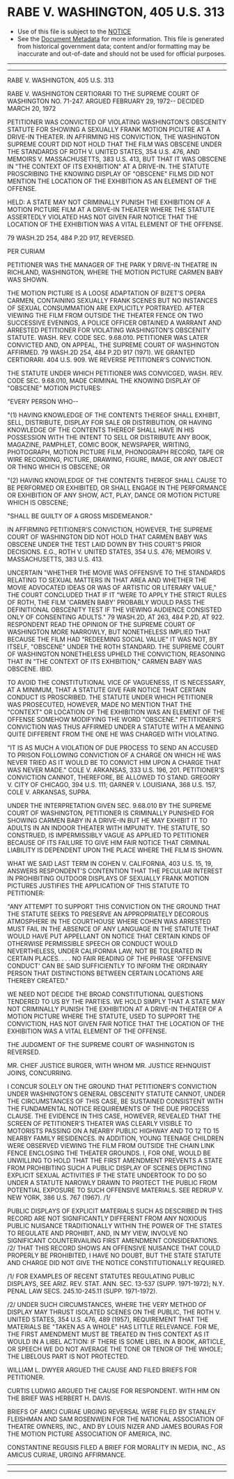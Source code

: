 ---
---

# RABE V. WASHINGTON, 405 U.S. 313

* Use of this file is subject to the [NOTICE](https://github.com/publicdocs/notice/blob/master/NOTICE)
* See the [Document Metadata](../../../) for more information.
  This file is generated from historical government data; content and/or formatting may be inaccurate and out-of-date and should not be used for official purposes.

----------
----------

RABE V. WASHINGTON, 405 U.S. 313

RABE V. WASHINGTON CERTIORARI TO THE SUPREME COURT OF WASHINGTON NO. 71-247.  ARGUED FEBRUARY 29, 1972-- DECIDED MARCH 20, 1972

PETITIONER WAS CONVICTED OF VIOLATING WASHINGTON'S OBSCENITY STATUTE FOR SHOWING A SEXUALLY FRANK MOTION PICUTRE AT A DRIVE-IN THEATER.  IN AFFIRMING HIS CONVICTION, THE WASHINGTON SUPREME COURT DID NOT HOLD THAT THE FILM WAS OBSCENE UNDER THE STANDARDS OF ROTH V. UNITED STATES, 354 U.S. 476, AND MEMOIRS V. MASSACHUSETTS, 383 U.S. 413, BUT THAT IT WAS OBSCENE IN "THE CONTEXT OF ITS EXHIBITION" AT A DRIVE-IN.  THE STATUTE PROSCRIBING THE KNOWING DISPLAY OF "OBSCENE" FILMS DID NOT MENTION THE LOCATION OF THE EXHIBITION AS AN ELEMENT OF THE OFFENSE.

HELD:  A STATE MAY NOT CRIMINALLY PUNISH THE EXHIBITION OF A MOTION PICTURE FILM AT A DRIVE-IN THEATER WHERE THE STATUTE ASSERTEDLY VIOLATED HAS NOT GIVEN FAIR NOTICE THAT THE LOCATION OF THE EXHIBITION WAS A VITAL ELEMENT OF THE OFFENSE.

79 WASH.2D 254, 484 P.2D 917, REVERSED.

PER CURIAM

PETITIONER WAS THE MANAGER OF THE PARK Y DRIVE-IN THEATRE IN RICHLAND, WASHINGTON, WHERE THE MOTION PICTURE CARMEN BABY WAS SHOWN.

THE MOTION PICTURE IS A LOOSE ADAPTATION OF BIZET'S OPERA CARMEN, CONTAINING SEXUALLY FRANK SCENES BUT NO INSTANCES OF SEXUAL CONSUMMATION ARE EXPLICITLY PORTRAYED.  AFTER VIEWING THE FILM FROM OUTSIDE THE THEATER FENCE ON TWO SUCCESSIVE EVENINGS, A POLICE OFFICER OBTAINED A WARRANT AND ARRESTED PETITIONER FOR VIOLATING WASHINGTON'S OBSCENITY STATUTE.  WASH. REV. CODE SEC. 9.68.010.  PETITIONER WAS LATER CONVICTED AND, ON APPEAL, THE SUPREME COURT OF WASHINGTON AFFIRMED.  79 WASH.2D 254, 484 P.2D 917 (1971).  WE GRANTED CERTIORARI.  404 U.S. 909.  WE REVERSE PETITIONER'S CONVICTION.

THE STATUTE UNDER WHICH PETITIONER WAS CONVICGED, WASH. REV. CODE SEC. 9.68.010, MADE CRIMINAL THE KNOWING DISPLAY OF "OBSCENE" MOTION PICTURES:

"EVERY PERSON WHO--

"(1) HAVING KNOWLEDGE OF THE CONTENTS THEREOF SHALL EXHIBIT, SELL, DISTRIBUTE, DISPLAY FOR SALE OR DISTRIBUTION, OR HAVING KNOWLEDGE OF THE CONTENTS THEREOF SHALL HAVE IN HIS POSSESSION WITH THE INTENT TO SELL OR DISTRIBUTE ANY BOOK, MAGAZINE, PAMPHLET, COMIC BOOK, NEWSPAPER, WRITING, PHOTOGRAPH, MOTION PICTURE FILM, PHONOGRAPH RECORD, TAPE OR WIRE RECORDING, PICTURE, DRAWING, FIGURE, IMAGE, OR ANY OBJECT OR THING WHICH IS OBSCENE; OR

"(2) HAVING KNOWLEDGE OF THE CONTENTS THEREOF SHALL CAUSE TO BE PERFORMED OR EXHIBITED, OR SHALL ENGAGE IN THE PERFORMANCE OR EXHIBITION OF ANY SHOW, ACT, PLAY, DANCE OR MOTION PICTURE WHICH IS OBSCENE;

"SHALL BE GUILTY OF A GROSS MISDEMEANOR."

IN AFFIRMING PETITIONER'S CONVICTION, HOWEVER, THE SUPREME COURT OF WASHINGTON DID NOT HOLD THAT CARMEN BABY WAS OBSCENE UNDER THE TEST LAID DOWN BY THIS COURT'S PRIOR DECISIONS.  E.G., ROTH V. UNITED STATES, 354 U.S. 476; MEMOIRS V. MASSACHUSETTS, 383 U.S. 413.

UNCERTAIN "WHETHER THE MOVIE WAS OFFENSIVE TO THE STANDARDS RELATING TO SEXUAL MATTERS IN THAT AREA AND WHETHER THE MOVIE ADVOCATED IDEAS OR WAS OF ARTISTIC OR LITERARY VALUE," THE COURT CONCLUDED THAT IF IT "WERE TO APPLY THE STRICT RULES OF ROTH, THE FILM 'CARMEN BABY' PROBABLY WOULD PASS THE DEFINITIONAL OBSCENITY TEST IF THE VIEWING AUDIENCE CONSISTED ONLY OF CONSENTING ADULTS."  79 WASH.2D, AT 263, 484 P.2D, AT 922.  RESPONDENT READ THE OPINION OF THE SUPREME COURT OF WASHINGTON MORE NARROWLY, BUT NONETHELESS IMPLIED THAT BECAUSE THE FILM HAD "REDEEMING SOCIAL VALUE" IT WAS NOT, BY ITSELF, "OBSCENE" UNDER THE ROTH STANDARD.  THE SUPREME COURT OF WASHINGTON NONETHELESS UPHELD THE CONVICTION, REASONING THAT IN "THE CONTEXT OF ITS EXHIBITION," CARMEN BABY WAS OBSCENE.  IBID.

TO AVOID THE CONSTITUTIONAL VICE OF VAGUENESS, IT IS NECESSARY, AT A MINIMUM, THAT A STATUTE GIVE FAIR NOTICE THAT CERTAIN CONDUCT IS PROSCRIBED.  THE STATUTE UNDER WHICH PETITIONER WAS PROSECUTED, HOWEVER, MADE NO MENTION THAT THE "CONTEXT" OR LOCATION OF THE EXHIBITION WAS AN ELEMENT OF THE OFFENSE SOMEHOW MODIFYING THE WORD "OBSCENE."  PETITIONER'S CONVICTION WAS THUS AFFIRMED UNDER A STATUTE WITH A MEANING QUITE DIFFERENT FROM THE ONE HE WAS CHARGED WITH VIOLATING.

"IT IS AS MUCH A VIOLATION OF DUE PROCESS TO SEND AN ACCUSED TO PRISON FOLLOWING CONVICTION OF A CHARGE ON WHICH HE WAS NEVER TRIED AS IT WOULD BE TO CONVICT HIM UPON A CHARGE THAT WAS NEVER MADE."  COLE V. ARKANSAS, 333 U.S. 196, 201.  PETITIONER'S CONVICTION CANNOT, THEREFORE, BE ALLOWED TO STAND.  GREGORY V. CITY OF CHICAGO, 394 U.S. 111; GARNER V. LOUISIANA, 368 U.S. 157, COLE V. ARKANSAS, SUPRA.

UNDER THE INTERPRETATION GIVEN SEC. 9.68.010 BY THE SUPREME COURT OF WASHINGTON, PETITIONER IS CRIMINALLY PUNISHED FOR SHOWING CARMEN BABY IN A DRIVE-IN BUT HE MAY EXHIBIT IT TO ADULTS IN AN INDOOR THEATER WITH IMPUNITY.  THE STATUTE, SO CONSTRUED, IS IMPERMISSIBLY VAGUE AS APPLIED TO PETITIONER BECAUSE OF ITS FAILURE TO GIVE HIM FAIR NOTICE THAT CRIMINAL LIABILITY IS DEPENDENT UPON THE PLACE WHERE THE FILM IS SHOWN.

WHAT WE SAID LAST TERM IN COHEN V. CALIFORNIA, 403 U.S. 15, 19, ANSWERS RESPONDENT'S CONTENTION THAT THE PECULIAR INTEREST IN PROHIBITING OUTDOOR DISPLAYS OF SEXUALLY FRANK MOTION PICTURES JUSTIFIES THE APPLICATION OF THIS STATUTE TO PETITIONER:

"ANY ATTEMPT TO SUPPORT THIS CONVICTION ON THE GROUND THAT THE STATUTE SEEKS TO PRESERVE AN APPROPRIATELY DECOROUS ATMOSPHERE IN THE COURTHOUSE WHERE COHEN WAS ARRESTED MUST FAIL IN THE ABSENCE OF ANY LANGUAGE IN THE STATUTE THAT WOULD HAVE PUT APPELLANT ON NOTICE THAT CERTAIN KINDS OF OTHERWISE PERMISSIBLE SPEECH OR CONDUCT WOULD NEVERTHELESS, UNDER CALIFORNIA LAW, NOT BE TOLERATED IN CERTAIN PLACES.  . . . NO FAIR READING OF THE PHRASE 'OFFENSIVE CONDUCT' CAN BE SAID SUFFICIENTLY TO INFORM THE ORDINARY PERSON THAT DISTINCTIONS BETWEEN CERTAIN LOCATIONS ARE THEREBY CREATED."

WE NEED NOT DECIDE THE BROAD CONSTITUTIONAL QUESTIONS TENDERED TO US BY THE PARTIES.  WE HOLD SIMPLY THAT A STATE MAY NOT CRIMINALLY PUNISH THE EXHIBITION AT A DRIVE-IN THEATER OF A MOTION PICTURE WHERE THE STATUTE, USED TO SUPPORT THE CONVICTION, HAS NOT GIVEN FAIR NOTICE THAT THE LOCATION OF THE EXHIBITION WAS A VITAL ELEMENT OF THE OFFENSE.

THE JUDGMENT OF THE SUPREME COURT OF WASHINGTON IS REVERSED.

MR. CHIEF JUSTICE BURGER, WITH WHOM MR. JUSTICE REHNQUIST JOINS, CONCURRING.

I CONCUR SOLELY ON THE GROUND THAT PETITIONER'S CONVICTION UNDER WASHINGTON'S GENERAL OBSCENITY STATUTE CANNOT, UNDER THE CIRCUMSTANCES OF THIS CASE, BE SUSTAINED CONSISTENT WITH THE FUNDAMENTAL NOTICE REQUIREMENTS OF THE DUE PROCESS CLAUSE.  THE EVIDENCE IN THIS CASE, HOWEVER, REVEALED THAT THE SCREEN OF PETITIONER'S THEATER WAS CLEARLY VISIBLE TO MOTORISTS PASSING ON A NEARBY PUBLIC HIGHWAY AND TO 12 TO 15 NEARBY FAMILY RESIDENCES.  IN ADDITION, YOUNG TEENAGE CHILDREN WERE OBSERVED VIEWING THE FILM FROM OUTSIDE THE CHAIN LINK FENCE ENCLOSING THE THEATER GROUNDS.  I, FOR ONE, WOULD BE UNWILLING TO HOLD THAT THE FIRST AMENDMENT PREVENTS A STATE FROM PROHIBITING SUCH A PUBLIC DISPLAY OF SCENES DEPICTING EXPLICIT SEXUAL ACTIVITIES IF THE STATE UNDERTOOK TO DO SO UNDER A STATUTE NAROWLY DRAWN TO PROTECT THE PUBLIC FROM POTENTIAL EXPOSURE TO SUCH OFFENSIVE MATERIALS.  SEE REDRUP V. NEW YORK, 386 U.S. 767 (1967).  /1/

PUBLIC DISPLAYS OF EXPLICIT MATERIALS SUCH AS DESCRIBED IN THIS RECORD ARE NOT SIGNIFICANTLY DIFFERENT FROM ANY NOXIOUS PUBLIC NUISANCE TRADITIONALLY WITHIN THE POWER OF THE STATES TO REGULATE AND PROHIBIT, AND, IN MY VIEW, INVOLVE NO SIGNIFICANT COUNTERVAILING FIRST AMENDMENT CONSIDERATIONS.  /2/  THAT THIS RECORD SHOWS AN OFFENSIVE NUISANCE THAT COULD PROPERLY BE PROHIBITED, I HAVE NO DOUBT, BUT THE STATE STATUTE AND CHARGE DID NOT GIVE THE NOTICE CONSTITUTIONALLY REQUIRED.

/1/  FOR EXAMPLES OF RECENT STATUTES REGULATING PUBLIC DISPLAYS, SEE ARIZ. REV. STAT. ANN. SEC. 13-537 (SUPP. 1971-1972); N.Y. PENAL LAW SECS. 245.10-245.11 (SUPP. 1971-1972).

/2/  UNDER SUCH CIRCUMSTANCES, WHERE THE VERY METHOD OF DISPLAY MAY THRUST ISOLATED SCENES ON THE PUBLIC, THE ROTH V. UNITED STATES, 354 U.S. 476, 489 (1957), REQUIREMENT THAT THE MATERIALS BE "TAKEN AS A WHOLE" HAS LITTLE RELEVANCE.  FOR ME, THE FIRST AMENDMENT MUST BE TREATED IN THIS CONTEXT AS IT WOULD IN A LIBEL ACTION:  IF THERE IS SOME LIBEL IN A BOOK, ARTICLE, OR SPEECH WE DO NOT AVERAGE THE TONE OR TENOR OF THE WHOLE; THE LIBELOUS PART IS NOT PROTECTED.

WILLIAM L. DWYER ARGUED THE CAUSE AND FILED BRIEFS FOR PETITIONER.

CURTIS LUDWIG ARGUED THE CAUSE FOR RESPONDENT.  WITH HIM ON THE BRIEF WAS HERBERT H. DAVIS.

BRIEFS OF AMICI CURIAE URGING REVERSAL WERE FILED BY STANLEY FLEISHMAN AND SAM ROSENWEIN FOR THE NATIONAL ASSOCIATION OF THEATRE OWNERS, INC., AND BY LOUIS NIZER AND JAMES BOURAS FOR THE MOTION PICTURE ASSOCIATION OF AMERICA, INC.

CONSTANTINE REGUSIS FILED A BRIEF FOR MORALITY IN MEDIA, INC., AS AMICUS CURIAE, URGING AFFIRMANCE.


----------
----------

